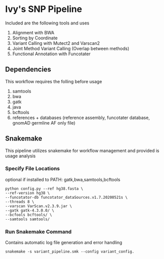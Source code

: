 # Ivy's SNP Pipeline
Included are the following tools and uses <br>
1. Alignment with BWA
2. Sorting by Coordinate
3. Variant Calling with Mutect2 and Varscan2
4. Joint Method Variant Calling (Overlap between methods)
5. Functional Annotation with Funcotater

## Dependencies
This workflow requires the folling before usage
1. samtools
2. bwa
3. gatk
4. java
5. bcftools
6. references + databases (reference assembly, funcotater database, gnomAD germline AF only file)
   
## Snakemake
This pipeline utilizes snakemake for workflow management and provided is usage analysis

### Specify File Locations
optional if installed to PATH: gatk,bwa,samtools,bcftools
```
python config.py --ref hg38.fasta \
--ref-version hg38 \
--funcotator-db funcotator_dataSources.v1.7.20200521s \
--threads 8 \
--varscan VarScan.v2.3.9.jar \
--gatk gatk-4.3.0.0/ \
--bcfools bcftools/ \
--samtools samtools/ 
```
### Run Snakemake Command
Contains automatic log file generation and error handling
```
snakemake -s variant_pipeline.smk --config variant_config.
```

